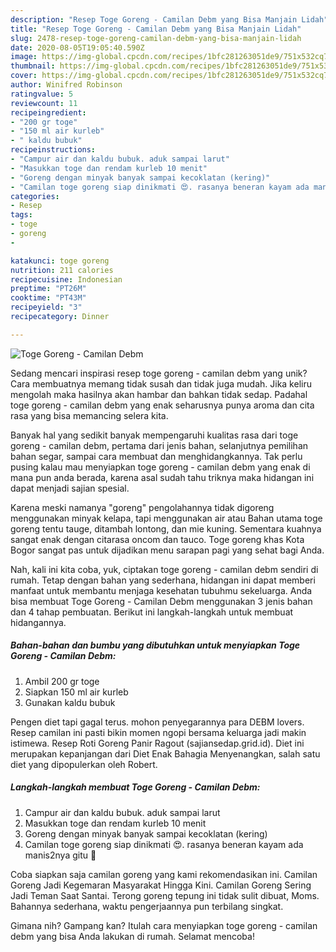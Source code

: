 ```yaml
---
description: "Resep Toge Goreng - Camilan Debm yang Bisa Manjain Lidah"
title: "Resep Toge Goreng - Camilan Debm yang Bisa Manjain Lidah"
slug: 2478-resep-toge-goreng-camilan-debm-yang-bisa-manjain-lidah
date: 2020-08-05T19:05:40.590Z
image: https://img-global.cpcdn.com/recipes/1bfc281263051de9/751x532cq70/toge-goreng-camilan-debm-foto-resep-utama.jpg
thumbnail: https://img-global.cpcdn.com/recipes/1bfc281263051de9/751x532cq70/toge-goreng-camilan-debm-foto-resep-utama.jpg
cover: https://img-global.cpcdn.com/recipes/1bfc281263051de9/751x532cq70/toge-goreng-camilan-debm-foto-resep-utama.jpg
author: Winifred Robinson
ratingvalue: 5
reviewcount: 11
recipeingredient:
- "200 gr toge"
- "150 ml air kurleb"
- " kaldu bubuk"
recipeinstructions:
- "Campur air dan kaldu bubuk. aduk sampai larut"
- "Masukkan toge dan rendam kurleb 10 menit"
- "Goreng dengan minyak banyak sampai kecoklatan (kering)"
- "Camilan toge goreng siap dinikmati 😍. rasanya beneran kayam ada manis2nya gitu 🤣"
categories:
- Resep
tags:
- toge
- goreng
- 

katakunci: toge goreng  
nutrition: 211 calories
recipecuisine: Indonesian
preptime: "PT26M"
cooktime: "PT43M"
recipeyield: "3"
recipecategory: Dinner

---
```



![Toge Goreng - Camilan Debm](https://img-global.cpcdn.com/recipes/1bfc281263051de9/751x532cq70/toge-goreng-camilan-debm-foto-resep-utama.jpg)

Sedang mencari inspirasi resep toge goreng - camilan debm yang unik? Cara membuatnya memang tidak susah dan tidak juga mudah. Jika keliru mengolah maka hasilnya akan hambar dan bahkan tidak sedap. Padahal toge goreng - camilan debm yang enak seharusnya punya aroma dan cita rasa yang bisa memancing selera kita.

Banyak hal yang sedikit banyak mempengaruhi kualitas rasa dari toge goreng - camilan debm, pertama dari jenis bahan, selanjutnya pemilihan bahan segar, sampai cara membuat dan menghidangkannya. Tak perlu pusing kalau mau menyiapkan toge goreng - camilan debm yang enak di mana pun anda berada, karena asal sudah tahu triknya maka hidangan ini dapat menjadi sajian spesial.

Karena meski namanya &#34;goreng&#34; pengolahannya tidak digoreng menggunakan minyak kelapa, tapi menggunakan air atau Bahan utama toge goreng tentu tauge, ditambah lontong, dan mie kuning. Sementara kuahnya sangat enak dengan citarasa oncom dan tauco. Toge goreng khas Kota Bogor sangat pas untuk dijadikan menu sarapan pagi yang sehat bagi Anda.


Nah, kali ini kita coba, yuk, ciptakan toge goreng - camilan debm sendiri di rumah. Tetap dengan bahan yang sederhana, hidangan ini dapat memberi manfaat untuk membantu menjaga kesehatan tubuhmu sekeluarga. Anda bisa membuat Toge Goreng - Camilan Debm menggunakan 3 jenis bahan dan 4 tahap pembuatan. Berikut ini langkah-langkah untuk membuat hidangannya.

<!--inarticleads1-->

##### Bahan-bahan dan bumbu yang dibutuhkan untuk menyiapkan Toge Goreng - Camilan Debm:

1. Ambil 200 gr toge
1. Siapkan 150 ml air kurleb
1. Gunakan  kaldu bubuk


Pengen diet tapi gagal terus. mohon penyegarannya para DEBM lovers. Resep camilan ini pasti bikin momen ngopi bersama keluarga jadi makin istimewa. Resep Roti Goreng Panir Ragout (sajiansedap.grid.id). Diet ini merupakan kepanjangan dari Diet Enak Bahagia Menyenangkan, salah satu diet yang dipopulerkan oleh Robert. 

<!--inarticleads2-->

##### Langkah-langkah membuat Toge Goreng - Camilan Debm:

1. Campur air dan kaldu bubuk. aduk sampai larut
1. Masukkan toge dan rendam kurleb 10 menit
1. Goreng dengan minyak banyak sampai kecoklatan (kering)
1. Camilan toge goreng siap dinikmati 😍. rasanya beneran kayam ada manis2nya gitu 🤣


Coba siapkan saja camilan goreng yang kami rekomendasikan ini. Camilan Goreng Jadi Kegemaran Masyarakat Hingga Kini. Camilan Goreng Sering Jadi Teman Saat Santai. Terong goreng tepung ini tidak sulit dibuat, Moms. Bahannya sederhana, waktu pengerjaannya pun terbilang singkat. 

Gimana nih? Gampang kan? Itulah cara menyiapkan toge goreng - camilan debm yang bisa Anda lakukan di rumah. Selamat mencoba!
